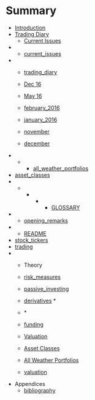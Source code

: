 # Summary

* [Introduction](README.md)
* [Trading Diary](trading_diary.md)
  * [Current Issues](#)
* * [current\_issues](#)
* * [trading\_diary](trading_diary.md)
  * [Dec 16](december.md)
  * [May 16](diary/2016_may.md)
  * [february\_2016](february_2016.md)
  * [january\_2016](january_2016.md)
  * [november](#)

  * [december](#)
* * * [all\_weather\_portfolios](all_weather_portfolios.md)
* [asset\_classes](asset_classes.md)
* * * * * [GLOSSARY](GLOSSARY.md)
* * [opening\_remarks](opening_remarks.md)
* * [README](README.md)
* [stock\_tickers](stock_tickers.md)
* [trading](trading.md)
* * Theory
  * [risk\_measures](risk_measures.md)
  * [passive\_investing](passive_investing.md)
  * [derivatives](derivatives.md)
    \* 
  * \* 
  * [funding](#)

  * [Valuation](valation.md)

  * [Asset Classes](asset_classes.md)
  * [All Weather Portfolios](all_weather_portfolios.md)
  * [valuation](#)
* Appendices
  * [bibliography](#)



